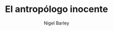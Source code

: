 ---
title: "El antropólogo inocente"
subtitle: ""
description: ""
layout: book
author: Nigel Barley
started: 2014-01-19
read: 2014-01-19
status: read
rating: 5
color: 
cover: 
pages: 240
progress: 0
link: 
---